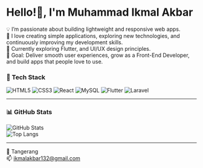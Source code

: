 # Hello!👋, I'm Muhammad Ikmal Akbar

💡 I’m passionate about building lightweight and responsive web apps.  
🚀 I love creating simple applications, exploring new technologies, and continuously improving my development skills.  
🌱 Currently exploring Flutter, and UI/UX design principles.   
🎯 Goal: Deliver smooth user experiences, grow as a Front-End Developer, and build apps that people love to use.

### 🧰 Tech Stack

![HTML5](https://img.shields.io/badge/HTML5-E34F26?style=for-the-badge&logo=html5&logoColor=white)
![CSS3](https://img.shields.io/badge/CSS3-1572B6?style=for-the-badge&logo=css3&logoColor=white)
![React](https://img.shields.io/badge/React-20232A?style=for-the-badge&logo=react&logoColor=61DAFB)
![MySQL](https://img.shields.io/badge/MySQL-005C84?style=for-the-badge&logo=mysql&logoColor=white)
![Flutter](https://img.shields.io/badge/Flutter-02569B?style=for-the-badge&logo=flutter&logoColor=white)
![Laravel](https://img.shields.io/badge/Laravel-FF2D20?style=for-the-badge&logo=laravel&logoColor=white)


---

### 📊 GitHub Stats

![GitHub Stats](https://github-readme-stats.vercel.app/api?username=icmalll&show_icons=true&theme=radical)  
![Top Langs](https://github-readme-stats.vercel.app/api/top-langs/?username=icmalll&layout=compact&theme=radical)

---

📍 Tangerang  
📫 [ikmalakbar132@gmail.com](mailto:ikmalakbar132@gmail.com)
